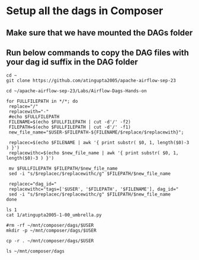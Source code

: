 # Setup all the dags in Composer
## Make sure that we have mounted the DAGs folder
## Run below commands to copy the DAG files with your dag id suffix in the DAG folder
```
cd ~
git clone https://github.com/atingupta2005/apache-airflow-sep-23
```

```
cd ~/apache-airflow-sep-23/Labs/Airflow-Dags-Hands-on
```

```
for FULLFILEPATH in */*; do 
 replace="/"
 replacewith="-"
 #echo $FULLFILEPATH
 FILENAME=$(echo $FULLFILEPATH | cut -d'/' -f2)
 FILEPATH=$(echo $FULLFILEPATH | cut -d'/' -f1)
 new_file_name="$USER-$FILEPATH-${FILENAME/$replace/$replacewith}";

 replacec=$(echo $FILENAME | awk '{ print substr( $0, 1, length($0)-3 ) }')
 replacewithc=$(echo $new_file_name | awk '{ print substr( $0, 1, length($0)-3 ) }')
 
 mv $FULLFILEPATH $FILEPATH/$new_file_name
 sed -i "s/$replacec/$replacewithc/g" $FILEPATH/$new_file_name

 replacec="dag_id="
 replacewithc="tags=['$USER', '$FILEPATH', '$FILENAME'], dag_id="
 sed -i "s/$replacec/$replacewithc/g" $FILEPATH/$new_file_name
done
```

```
ls 1
cat 1/atingupta2005-1-00_umbrella.py
```


```
#rm -rf ~/mnt/composer/dags/$USER
mkdir -p ~/mnt/composer/dags/$USER
```

```
cp -r . ~/mnt/composer/dags/$USER
```

```
ls ~/mnt/composer/dags
```
